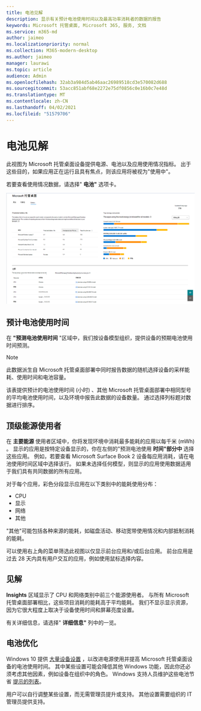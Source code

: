 ```yaml
---
title: 电池见解
description: 显示有关预计电池使用时间以及最高功率消耗者的数据的报告
keywords: Microsoft 托管桌面, Microsoft 365, 服务, 文档
ms.service: m365-md
author: jaimeo
ms.localizationpriority: normal
ms.collection: M365-modern-desktop
ms.author: jaimeo
manager: laurawi
ms.topic: article
audience: Admin
ms.openlocfilehash: 32ab3a984d5ab46aac26989518cd3e570082d688
ms.sourcegitcommit: 53acc851abf68e2272e75df0856c0e16b0c7e48d
ms.translationtype: MT
ms.contentlocale: zh-CN
ms.lasthandoff: 04/02/2021
ms.locfileid: "51579706"
---
```

# <a name="battery-insights"></a>电池见解
此视图为 Microsoft 托管桌面设备提供电源、电池以及应用使用情况指标。 出于这些目的，如果应用正在运行且具有焦点，则该应用将被视为"使用中"。

若要查看使用情况数据，请选择" **电池"** 选项卡。

![电池窗格：预测左上角每个设备型号的电池使用时间，顶部能耗 (按应用) 右上角的见解表显示。 右上方的文档链接](../../media/insights_battery.png)

## <a name="predicted-battery-life"></a>预计电池使用时间

在 **"预测电池使用时间** "区域中，我们按设备模型组织，提供设备的预期电池使用时间预测。

> [!NOTE]
> 此数据派生自 Microsoft 托管桌面部署中同时报告数据的随机选择设备的采样能耗<em></em>、使用时间和电池容量。

该表提供预计的电池使用时间 (小时) 、其他 Microsoft 托管桌面部署中相同型号的平均电池使用时间，以及环境中报告此数据的设备数量。 通过选择列标题对数据进行排序。



## <a name="top-energy-consumers"></a>顶级能源使用者

在 **主要能源** 使用者区域中，你将发现环境中消耗最多能耗的应用以每千米 (mWh) 。 显示的应用是按特定设备显示的，你在左侧的"预测电池使用 **时间"部分中** 选择这些应用。 例如，若要查看 Microsoft Surface Book 2 设备每应用消耗，请在电池使用时间区域中选择该行。 如果未选择任何模型，则显示的应用使用数据适用于我们具有共同数据的所有应用。

 对于每个应用，彩色分段显示应用在以下类别中的能耗使用分布：

- CPU
- 显示
- 网络
- 其他

"其他"可能包括各种来源的能耗，如磁盘活动、移动宽带使用情况和内部抵制消耗的能耗。 

可以使用右上角的菜单筛选此视图以仅显示前台应用和/或后台应用。 前台应用是过去 28 天内具有用户交互的应用，例如使用鼠标选择内容。

## <a name="insights"></a>见解

**Insights** 区域显示了 CPU 和网络类别中前三个能源使用者。 与所有 Microsoft 托管桌面部署相比，这些项目消耗的能耗高于平均能耗。 我们不显示显示资源，因为它很大程度上取决于设备使用时间和屏幕亮度设置。 

有关详细信息，请选择" **详细信息"** 列中的一览。

## <a name="battery-optimization"></a>电池优化

Windows 10 提供 [大量设备设置](https://support.microsoft.com/help/20443/windows-10-battery-saving-tips) ，以改进电源使用并提高 Microsoft 托管桌面设备的电池使用时间。 其中某些设置可能会降低其他 Windows 功能，因此你还必须考虑其他因素，例如设备在组织中的角色。 Windows 支持人员维护这些电池节省 [提示的列表](https://support.microsoft.com/help/20443/windows-10-battery-saving-tips)。

用户可以自行调整某些设置，而无需管理员提升或支持。 其他设置需要组织的 IT 管理员提供支持。
